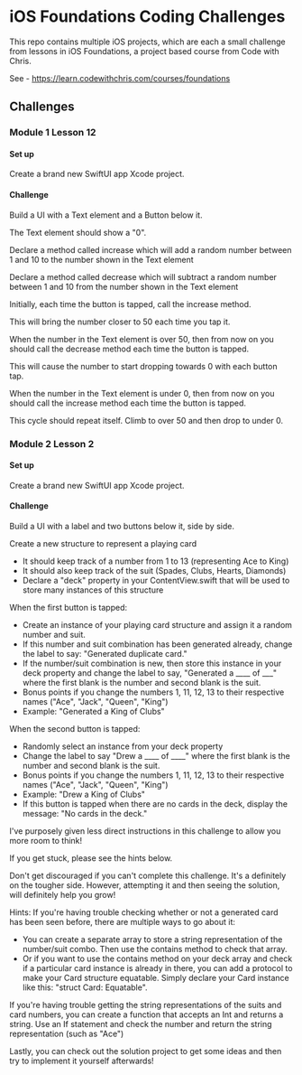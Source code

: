 # iOS Foundations Coding Challenges
This repo contains multiple iOS projects, which are each a small challenge from lessons in iOS Foundations, a project based course from Code with Chris.

See - https://learn.codewithchris.com/courses/foundations

## Challenges

### Module 1 Lesson 12
#### Set up
 
 Create a brand new SwiftUI app Xcode project.

#### Challenge

 Build a UI with a Text element and a Button below it.

 The Text element should show a "0".

 Declare a method called increase which will add a random number between 1 and 10 to the number shown in the Text element

 Declare a method called decrease which will subtract a random number between 1 and 10 from the number shown in the Text element

 Initially, each time the button is tapped, call the increase method.

 This will bring the number closer to 50 each time you tap it.

 When the number in the Text element is over 50, then from now on you should call the decrease method each time the button is tapped.

 This will cause the number to start dropping towards 0 with each button tap.

 When the number in the Text element is under 0, then from now on you should call the increase method each time the button is tapped.

 This cycle should repeat itself. Climb to over 50 and then drop to under 0.

### Module 2 Lesson 2

#### Set up

 Create a brand new SwiftUI app Xcode project.

#### Challenge

 Build a UI with a label and two buttons below it, side by side.

 Create a new structure to represent a playing card
 - It should keep track of a number from 1 to 13 (representing Ace to King)
 - It should also keep track of the suit (Spades, Clubs, Hearts, Diamonds)
 - Declare a "deck" property in your ContentView.swift that will be used to store many instances of this structure

 When the first button is tapped:
 - Create an instance of your playing card structure and assign it a random number and suit.
 - If this number and suit combination has been generated already, change the label to say: "Generated duplicate card."
 - If the number/suit combination is new, then store this instance in your deck property and change the label to say, "Generated a ____ of ___" where the first blank is the number and second blank is the suit.
 - Bonus points if you change the numbers 1, 11, 12, 13 to their respective names ("Ace", "Jack", "Queen", "King")
 - Example: "Generated a King of Clubs"
 
 When the second button is tapped:
 - Randomly select an instance from your deck property
 - Change the label to say "Drew a ____ of ____" where the first blank is the number and second blank is the suit.
 - Bonus points if you change the numbers 1, 11, 12, 13 to their respective names ("Ace", "Jack", "Queen", "King")
 - Example: "Drew a King of Clubs"
 - If this button is tapped when there are no cards in the deck, display the message: "No cards in the deck."

 I've purposely given less direct instructions in this challenge to allow you more room to think!

 If you get stuck, please see the hints below.

 Don't get discouraged if you can't complete this challenge. It's a definitely on the tougher side. However, attempting it and then seeing the solution, will definitely help you grow!

 Hints:
 If you're having trouble checking whether or not a generated card has been seen before, there are multiple ways to go about it:
 - You can create a separate array to store a string representation of the number/suit combo. Then use the contains method to check that array.
 - Or if you want to use the contains method on your deck array and check if a particular card instance is already in there, you can add a protocol to make your Card structure equatable. Simply declare your Card instance like this: "struct Card: Equatable".

 If you're having trouble getting the string representations of the suits and card numbers, you can create a function that accepts an Int and returns a string. Use an If statement and check the number and return the string representation (such as "Ace")

 Lastly, you can check out the solution project to get some ideas and then try to implement it yourself afterwards!